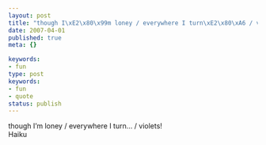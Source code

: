 ```yaml
---
layout: post
title: "though I\xE2\x80\x99m loney / everywhere I turn\xE2\x80\xA6 / violets!"
date: 2007-04-01
published: true
meta: {}

keywords:
- fun
type: post
keywords:
- fun
- quote
status: publish
---
```

though I&#8217;m loney / everywhere I turn&#8230; / violets!<br />Haiku

